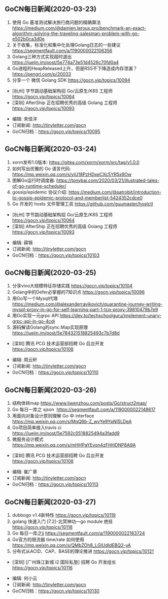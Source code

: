 ## GoCN每日新闻(2020-03-23)

1. 使用 Go 基准测试解决旅行商问题的精确算法 https://medium.com/@damien.leroux.pro/benchmark-an-exact-algorithm-solving-the-traveling-salesman-problem-with-go-e502b0ca3d0e
2. 关于收集，标准化和集中化处理Golang日志的一些建议 https://segmentfault.com/a/1190000022106356
3. Golang三种方式实现超时退出 https://juejin.im/post/5e774a73e51d4526c70fd0a4
4. Go进程的HeapReleased上升，但是RSS不下降造成内存泄漏？ https://pengrl.com/p/20033
5. 分享一个 微信 Golang SDK https://gocn.vip/topics/10094

* [杭州] 字节跳动基础架构招 Go/云原生/K8S 工程师 https://gocn.vip/topics/10064
* [深圳] AfterShip 正在招聘优秀的高级 Golang 工程师 https://gocn.vip/topics/10093

- 编辑: 宋佳洋
- 订阅新闻: http://tinyletter.com/gocn
- GoCN归档：https://gocn.vip/topics/10095

## GoCN每日新闻(2020-03-24)

1. xorm发布1.0版本: https://gitea.com/xorm/xorm/src/tag/v1.0.0  
2. 如何写出优雅的 Go 语言代码: https://mp.weixin.qq.com/s/yiU18PzHDxeCXc5YR5x9Ow
3. 图解Go运行时调度器: https://tonybai.com/2020/03/21/illustrated-tales-of-go-runtime-scheduler/ 
4. gossip/epidemic 协议介绍: https://medium.com/@satrobit/introduction-to-gossip-epidemic-protocol-and-memberlist-5424352cdce0
5. Go 开发的 hosts 文件管理工具 https://github.com/guumaster/hostctl

* [杭州] 字节跳动基础架构招 Go/云原生/K8S 工程师 https://gocn.vip/topics/10064
* [深圳] AfterShip 正在招聘优秀的高级 Golang 工程师 https://gocn.vip/topics/10093

- 编辑: 薛锦
- 订阅新闻: http://tinyletter.com/gocn
- GoCN归档：https://gocn.vip/topics/10103


## GoCN每日新闻(2020-03-25)

1. 分享vivo大规模特征存储实践 https://gocn.vip/topics/10104
2. Golang中的Defer必掌握的7知识点 https://gocn.vip/topics/10096
3. 用Go写一个Mysql代理 https://medium.com/@alexanderravikovich/quarantine-journey-writing-mysql-proxy-in-go-for-self-learning-part-1-tcp-proxy-39810479b7e9
4. 用Go实现一元grpc API https://dev.to/techschoolguru/implement-unary-grpc-api-in-go-4cdj
5. 源码解读Golang的sync.Map实现原理 https://juejin.im/post/5e784321518825493c7b7d8d

* [深圳] 腾讯 PCG 技术运营部招聘 Go 后台开发 https://gocn.vip/topics/10108

- 编辑: 周云轩
- 订阅新闻: http://tinyletter.com/gocn
- GoCN归档：https://gocn.vip/topics/10110

## GoCN每日新闻(2020-03-26)

1.  结构体转map https://www.liwenzhou.com/posts/Go/struct2map/
2.  Go 每日一库之 sjson  https://segmentfault.com/a/1190000022148617
3.  用面向对象设计原则理解 Go 中 interface  https://mp.weixin.qq.com/s/MqQ6b-Z_wvYe9YpNI5LDeA
4. Go项目简单接入travis ci  https://juejin.im/post/5e7592c0518825494a3fadd9
5.  微服务设计模式  https://mp.weixin.qq.com/s/mHHPaYEvon4zFHHDNP8A9A
* [深圳] 腾讯 PCG 技术运营部招聘 Go 后台开发 https://gocn.vip/topics/10108

- 编辑: 崔广章
- 订阅新闻: http://tinyletter.com/gocn
- GoCN归档：https://gocn.vip/topics/10113

## GoCN每日新闻(2020-03-27)

1. dubbogo v1.4新特性 https://gocn.vip/topics/10119
2. golang 快速入门 [7.2]-北冥神功—go module 绝技 https://gocn.vip/topics/10118  
3. Go 每日一库之jj https://segmentfault.com/a/1190000022163724
4. Go官方的限流器 time/rate 如何使用 https://mp.weixin.qq.com/s/QMbZOh8_LGIUdIdEBQ2-yA
5. 分布式从ACID、CAP、BASE的理论推进 https://gocn.vip/topics/10121

* [深圳]  [广州珠江新城 i2 国际私塾] 招聘 Go 开发组长 https://gocn.vip/topics/10116

- 编辑: 何小云
- 订阅新闻: http://tinyletter.com/gocn
- GoCN归档：https://gocn.vip/topics/10130
